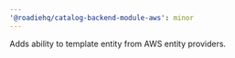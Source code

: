 ```yaml
---
'@roadiehq/catalog-backend-module-aws': minor
---
```


Adds ability to template entity from AWS entity providers.
